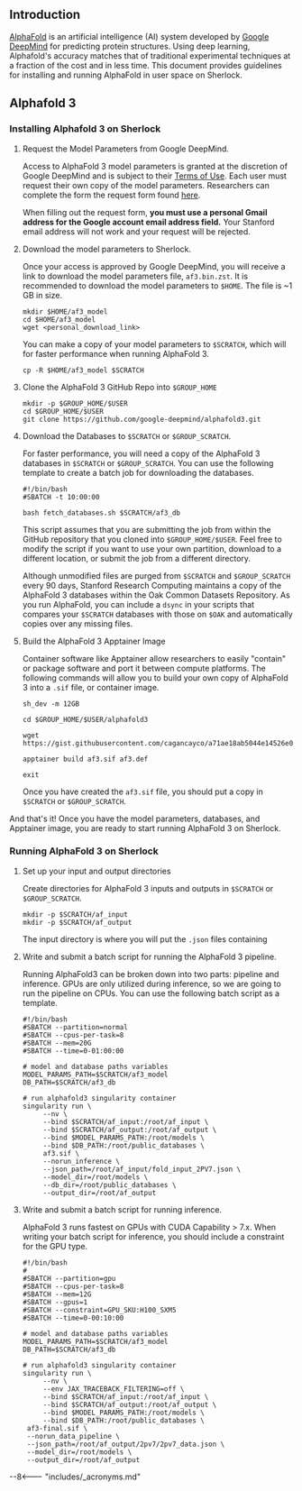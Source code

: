 ## Introduction

[AlphaFold][url_af] is an artificial intelligence (AI) system developed by
[Google DeepMind][url_deepmind] for predicting protein structures. Using deep
learning, Alphafold's accuracy matches that of traditional experimental
techniques at a fraction of the cost and in less time. This document provides
guidelines for installing and running AlphaFold in user space on Sherlock.

## Alphafold 3

### Installing Alphafold 3 on Sherlock

1. Request the Model Parameters from Google DeepMind.

    Access to AlphaFold 3 model parameters is granted at the discretion of
    Google DeepMind and is subject to their [Terms of Use][url_tou]. Each
    user must request their own copy of the model parameters. Researchers
    can complete the form the request form found [here][url_form].
    
    When filling out the request form, **you must use a personal Gmail
    address for the Google account email address field.** Your Stanford
    email address will not work and your request will be rejected.
    
2. Download the model parameters to Sherlock.

    Once your access is approved by Google DeepMind, you will receive a link
    to download the model parameters file, `af3.bin.zst`. It is recommended to
    download the model parameters to `$HOME`. The file is ~1 GB in size.
    
    ```
    mkdir $HOME/af3_model
	cd $HOME/af3_model
	wget <personal_download_link>
    ```
    You can make a copy of your model parameters to `$SCRATCH`, which will
    for faster performance when running AlphaFold 3.
    
    ```
    cp -R $HOME/af3_model $SCRATCH
    ```
    
3. Clone the AlphaFold 3 GitHub Repo into `$GROUP_HOME`

    ```
    mkdir -p $GROUP_HOME/$USER
    cd $GROUP_HOME/$USER
    git clone https://github.com/google-deepmind/alphafold3.git
    ```
    
4. Download the Databases to `$SCRATCH` or `$GROUP_SCRATCH`.

    For faster performance, you will need a copy of the AlphaFold 3 databases
    in `$SCRATCH` or `$GROUP_SCRATCH`. You can use the following template to
    create a batch job for downloading the databases.
    
    ```
    #!/bin/bash
    #SBATCH -t 10:00:00
    
    bash fetch_databases.sh $SCRATCH/af3_db
    ```
    
    This script assumes that you are submitting the job from within the 
    GitHub repository that you cloned into `$GROUP_HOME/$USER`. Feel free to
    modify the script if you want to use your own partition, download to a
    different location, or submit the job from a different directory.
    
    Although unmodified files are purged from `$SCRATCH` and `$GROUP_SCRATCH`
    every 90 days, Stanford Research Computing maintains a copy of the
    AlphaFold 3 databases within the Oak Common Datasets Repository. As you run
    AlphaFold, you can include a `dsync` in your scripts that compares your
    `$SCRATCH` databases with those on `$OAK` and automatically copies over
    any missing files.
    
5. Build the AlphaFold 3 Apptainer Image

    Container software like Apptainer allow researchers to easily "contain"
    or package software and port it between compute platforms. The following
    commands will allow you to build your own copy of AlphaFold 3 into
    a `.sif` file, or container image.
    
    ```
    sh_dev -m 12GB
    
    cd $GROUP_HOME/$USER/alphafold3
    
    wget https://gist.githubusercontent.com/cagancayco/a71ae18ab5044e14526e0c83becaf647/raw/9f6104366d59fa9a96bb92693cfa60930184c981/af3.def
    
    apptainer build af3.sif af3.def
    
    exit
    ```
    
    Once you have created the `af3.sif` file, you should put a copy in
    `$SCRATCH` or `$GROUP_SCRATCH`.

And that's it! Once you have the model parameters, databases, and Apptainer
image, you are ready to start running AlphaFold 3 on Sherlock.

### Running AlphaFold 3 on Sherlock

1. Set up your input and output directories

    Create directories for AlphaFold 3 inputs and outputs in `$SCRATCH` or
    `$GROUP_SCRATCH`.
    
    ```
    mkdir -p $SCRATCH/af_input
    mkdir -p $SCRATCH/af_output
    ```
    
    The input directory is where you will put the `.json` files containing
    
2. Write and submit a batch script for running the AlphaFold 3 pipeline.

    Running AlphaFold3 can be broken down into two parts: pipeline and
    inference. GPUs are only utilized during inference, so we are going
    to run the pipeline on CPUs. You can use the following batch script
    as a template.
    
    ```
    #!/bin/bash
    #SBATCH --partition=normal
    #SBATCH --cpus-per-task=8
    #SBATCH --mem=20G
    #SBATCH --time=0-01:00:00

    # model and database paths variables
    MODEL_PARAMS_PATH=$SCRATCH/af3_model
    DB_PATH=$SCRATCH/af3_db
    
    # run alphafold3 singularity container
    singularity run \
         --nv \
         --bind $SCRATCH/af_input:/root/af_input \
         --bind $SCRATCH/af_output:/root/af_output \
         --bind $MODEL_PARAMS_PATH:/root/models \
         --bind $DB_PATH:/root/public_databases \
         af3.sif \
         --norun_inference \
         --json_path=/root/af_input/fold_input_2PV7.json \
         --model_dir=/root/models \
         --db_dir=/root/public_databases \
         --output_dir=/root/af_output
    ```
    
3. Write and submit a batch script for running inference.

    AlphaFold 3 runs fastest on GPUs with CUDA Capability > 7.x. When writing
    your batch script for inference, you should include a constraint for the
    GPU type.
    
    ```
    #!/bin/bash
    #
    #SBATCH --partition=gpu
    #SBATCH --cpus-per-task=8
    #SBATCH --mem=12G
    #SBATCH --gpus=1
    #SBATCH --constraint=GPU_SKU:H100_SXM5
    #SBATCH --time=0-00:10:00

    # model and database paths variables
    MODEL_PARAMS_PATH=$SCRATCH/af3_model
    DB_PATH=$SCRATCH/af3_db

    # run alphafold3 singularity container
    singularity run \
         --nv \
         --env JAX_TRACEBACK_FILTERING=off \
         --bind $SCRATCH/af_input:/root/af_input \
         --bind $SCRATCH/af_output:/root/af_output \
         --bind $MODEL_PARAMS_PATH:/root/models \
         --bind $DB_PATH:/root/public_databases \
     af3-final.sif \
     --norun_data_pipeline \
     --json_path=/root/af_output/2pv7/2pv7_data.json \
     --model_dir=/root/models \
     --output_dir=/root/af_output
    ```

[comment]: #  (link URLs -----------------------------------------------------)

[url_modules]:        /docs/software/list.md
[url_af]:             https://deepmind.google/technologies/alphafold/
[url_deepmind]:       https://deepmind.google/
[url_tou]: https://github.com/google-deepmind/alphafold3/blob/main/WEIGHTS_TERMS_OF_USE.md
[url_form]:           https://github.com/google-deepmind/alphafold3?tab=readme-ov-file#obtaining-model-parameters

--8<--- "includes/_acronyms.md"